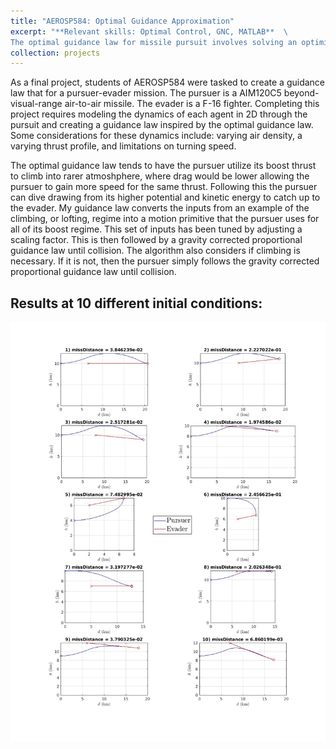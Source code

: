 ```yaml
---
title: "AEROSP584: Optimal Guidance Approximation"
excerpt: "**Relevant skills: Optimal Control, GNC, MATLAB**  \
The optimal guidance law for missile pursuit involves solving an optimization that can be computationally expensive. This implementation makes use of motion primitives to approximate the behavior of the optimal guidance law for a 2D evader-pursuer scenario in MATLAB. This project was completed for AEROSP584:Navigation and Guidance from Perception to Control at the University of Michigan Ann Arbor."
collection: projects
---
```


As a final project, students of AEROSP584 were tasked to create a guidance law that for a pursuer-evader mission. The pursuer is a AIM120C5 beyond-visual-range air-to-air missile. The evader is a F-16 fighter. Completing this project requires modeling the dynamics of each agent in 2D through the pursuit and creating a guidance law inspired by the optimal guidance law. Some considerations for these dynamics include: varying air density, a varying thrust profile, and limitations on turning speed.

The optimal guidance law tends to have the pursuer utilize its boost thrust to climb into rarer atmoshphere, where drag would be lower allowing the pursuer to gain more speed for the same thrust. Following this the pursuer can dive drawing from its higher potential and kinetic energy to catch up to the evader. My guidance law converts the inputs from an example of the climbing, or lofting, regime into a motion primitive that the pursuer uses for all of its boost regime. This set of inputs has been tuned by adjusting a scaling factor. This is then followed by a gravity corrected proportional guidance law until collision. The algorithm also considers if climbing is necessary. If it is not, then the pursuer simply follows the gravity corrected proportional guidance law until collision.

## Results at 10 different initial conditions:
<img src="/images/OptGuidance.jpg">